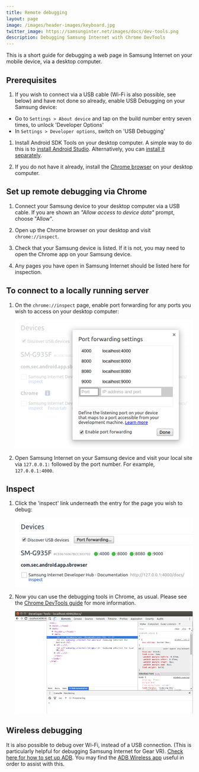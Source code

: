 ```yaml
---
title: Remote debugging
layout: page
image: /images/header-images/keyboard.jpg
twitter_image: https://samsunginter.net/images/docs/dev-tools.png
description: Debugging Samsung Internet with Chrome DevTools
---
```

This is a short guide for debugging a web page in Samsung Internet on your mobile device, via a
desktop computer.

## Prerequisites

1. If you wish to connect via a USB cable (Wi-Fi is also possible, see below) and have not done so
already, enable USB Debugging on your Samsung device:
  * Go to `Settings > About device` and tap on the build number entry seven times, to unlock 'Developer Options'
  * In `Settings > Developer options`, switch on 'USB Debugging'

1. Install Android SDK Tools on your desktop computer. A simple way to do this is to [install Android Studio](https://developer.android.com/studio/install.html).
Alternatively, you can [install it separately](https://developer.android.com/studio/releases/sdk-tools.html).

1. If you do not have it already, install the [Chrome browser](https://www.google.co.uk/chrome/browser/) on your desktop computer.

## Set up remote debugging via Chrome

1. Connect your Samsung device to your desktop computer via a USB cable. If you are shown an
*"Allow access to device data"* prompt, choose "Allow".

1. Open up the Chrome browser on your desktop and visit `chrome://inspect`.

1. Check that your Samsung device is listed. If it is not, you
may need to open the Chrome app on your Samsung device.

1. Any pages you have open in Samsung Internet should be listed here for inspection.

## To connect to a locally running server

1. On the `chrome://inspect` page, enable port forwarding for any ports you wish to access on your desktop computer:

    ![Port forwarding](/images/docs/port-fowarding.png)

1. Open Samsung Internet on your Samsung device and visit your local site via `127.0.0.1:` followed by
the port number. For example, `127.0.0.1:4000`.

## Inspect

1. Click the 'inspect' link underneath the entry for the page you wish to debug:

    ![Chrome inspect page](/images/docs/chrome-inspect.png)

1. Now you can use the debugging tools in Chrome, as usual. Please see the
[Chrome DevTools guide](https://developer.chrome.com/devtools) for more information.

    <img src="/images/docs/dev-tools.png" width="600px" alt="Dev tools"/>

## Wireless debugging

It is also possible to debug over Wi-Fi, instead of a USB connection. (This is particularly helpful for
debugging Samsung Internet for Gear VR). [Check here for how to set up ADB](https://developer.android.com/studio/command-line/adb.html#wireless).
You may find the [ADB Wireless app](https://play.google.com/store/apps/details?id=za.co.henry.hsu.adbwirelessbyhenry&hl=en_GB)
useful in order to assist with this.
